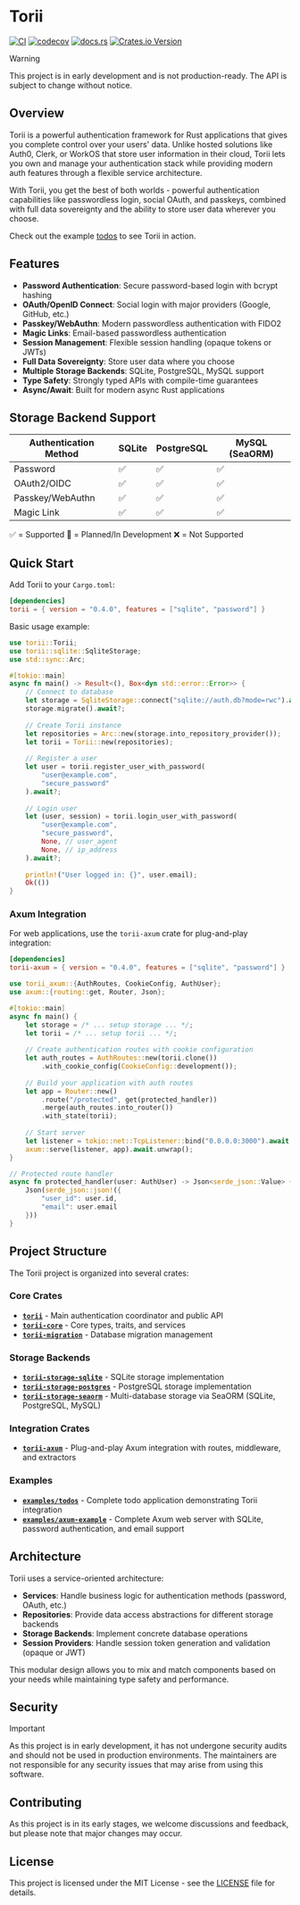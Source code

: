 # Torii

[![CI](https://github.com/cmackenzie1/torii-rs/actions/workflows/ci.yaml/badge.svg)](https://github.com/cmackenzie1/torii-rs/actions/workflows/ci.yaml)
[![codecov](https://codecov.io/gh/cmackenzie1/torii-rs/branch/main/graph/badge.svg?token=MHF0G453L0)](https://codecov.io/gh/cmackenzie1/torii-rs)
[![docs.rs](https://img.shields.io/docsrs/torii)](https://docs.rs/torii/latest/torii/)
[![Crates.io Version](https://img.shields.io/crates/v/torii)](https://crates.io/crates/torii)

> [!WARNING]
> This project is in early development and is not production-ready. The API is subject to change without notice.

## Overview

Torii is a powerful authentication framework for Rust applications that gives you complete control over your users' data. Unlike hosted solutions like Auth0, Clerk, or WorkOS that store user information in their cloud, Torii lets you own and manage your authentication stack while providing modern auth features through a flexible service architecture.

With Torii, you get the best of both worlds - powerful authentication capabilities like passwordless login, social OAuth, and passkeys, combined with full data sovereignty and the ability to store user data wherever you choose.

Check out the example [todos](./examples/todos/README.md) to see Torii in action.

## Features

- **Password Authentication**: Secure password-based login with bcrypt hashing
- **OAuth/OpenID Connect**: Social login with major providers (Google, GitHub, etc.) 
- **Passkey/WebAuthn**: Modern passwordless authentication with FIDO2
- **Magic Links**: Email-based passwordless authentication
- **Session Management**: Flexible session handling (opaque tokens or JWTs)
- **Full Data Sovereignty**: Store user data where you choose
- **Multiple Storage Backends**: SQLite, PostgreSQL, MySQL support
- **Type Safety**: Strongly typed APIs with compile-time guarantees
- **Async/Await**: Built for modern async Rust applications

## Storage Backend Support

| Authentication Method | SQLite | PostgreSQL | MySQL (SeaORM) |
|-----------------------|--------|------------|----------------|
| Password              | ✅     | ✅         | ✅             |
| OAuth2/OIDC           | ✅     | ✅         | ✅             |
| Passkey/WebAuthn      | ✅     | ✅         | ✅             |
| Magic Link            | ✅     | ✅         | ✅             |

✅ = Supported
🚧 = Planned/In Development
❌ = Not Supported

## Quick Start

Add Torii to your `Cargo.toml`:

```toml
[dependencies]
torii = { version = "0.4.0", features = ["sqlite", "password"] }
```

Basic usage example:

```rust
use torii::Torii;
use torii::sqlite::SqliteStorage;
use std::sync::Arc;

#[tokio::main]
async fn main() -> Result<(), Box<dyn std::error::Error>> {
    // Connect to database
    let storage = SqliteStorage::connect("sqlite://auth.db?mode=rwc").await?;
    storage.migrate().await?;
    
    // Create Torii instance
    let repositories = Arc::new(storage.into_repository_provider());
    let torii = Torii::new(repositories);
    
    // Register a user
    let user = torii.register_user_with_password(
        "user@example.com", 
        "secure_password"
    ).await?;
    
    // Login user
    let (user, session) = torii.login_user_with_password(
        "user@example.com", 
        "secure_password",
        None, // user_agent
        None, // ip_address
    ).await?;
    
    println!("User logged in: {}", user.email);
    Ok(())
}
```

### Axum Integration

For web applications, use the `torii-axum` crate for plug-and-play integration:

```toml
[dependencies]
torii-axum = { version = "0.4.0", features = ["sqlite", "password"] }
```

```rust
use torii_axum::{AuthRoutes, CookieConfig, AuthUser};
use axum::{routing::get, Router, Json};

#[tokio::main]
async fn main() {
    let storage = /* ... setup storage ... */;
    let torii = /* ... setup torii ... */;
    
    // Create authentication routes with cookie configuration
    let auth_routes = AuthRoutes::new(torii.clone())
        .with_cookie_config(CookieConfig::development());
    
    // Build your application with auth routes
    let app = Router::new()
        .route("/protected", get(protected_handler))
        .merge(auth_routes.into_router())
        .with_state(torii);
    
    // Start server
    let listener = tokio::net::TcpListener::bind("0.0.0.0:3000").await.unwrap();
    axum::serve(listener, app).await.unwrap();
}

// Protected route handler
async fn protected_handler(user: AuthUser) -> Json<serde_json::Value> {
    Json(serde_json::json!({
        "user_id": user.id,
        "email": user.email
    }))
}
```

## Project Structure

The Torii project is organized into several crates:

### Core Crates

- **[`torii`](./torii/)** - Main authentication coordinator and public API
- **[`torii-core`](./torii-core/)** - Core types, traits, and services
- **[`torii-migration`](./torii-migration/)** - Database migration management

### Storage Backends

- **[`torii-storage-sqlite`](./torii-storage-sqlite/)** - SQLite storage implementation
- **[`torii-storage-postgres`](./torii-storage-postgres/)** - PostgreSQL storage implementation  
- **[`torii-storage-seaorm`](./torii-storage-seaorm/)** - Multi-database storage via SeaORM (SQLite, PostgreSQL, MySQL)

### Integration Crates

- **[`torii-axum`](./torii-axum/)** - Plug-and-play Axum integration with routes, middleware, and extractors

### Examples

- **[`examples/todos`](./examples/todos/)** - Complete todo application demonstrating Torii integration
- **[`examples/axum-example`](./examples/axum-example/)** - Complete Axum web server with SQLite, password authentication, and email support

## Architecture

Torii uses a service-oriented architecture:

- **Services**: Handle business logic for authentication methods (password, OAuth, etc.)
- **Repositories**: Provide data access abstractions for different storage backends
- **Storage Backends**: Implement concrete database operations
- **Session Providers**: Handle session token generation and validation (opaque or JWT)

This modular design allows you to mix and match components based on your needs while maintaining type safety and performance.

## Security

> [!IMPORTANT]
> As this project is in early development, it has not undergone security audits and should not be used in production environments. The maintainers are not responsible for any security issues that may arise from using this software.

## Contributing

As this project is in its early stages, we welcome discussions and feedback, but please note that major changes may occur.

## License

This project is licensed under the MIT License - see the [LICENSE](./LICENSE) file for details.
